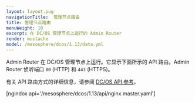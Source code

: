 ```yaml
---
layout: layout.pug
navigationTitle:  管理节点路由
title: 管理节点路由
menuWeight: 10
excerpt: 在 DC/OS 管理节点上运行的 Admin Router
render: mustache
model: /mesosphere/dcos/1.13/data.yml
---
```

Admin Router 在 DC/OS 管理节点上运行。它显示下面所示的 API 路由。Admin Router 侦听端口 `80` (HTTP) 和 `443` (HTTPS)。

有关 API 路由方式的详细信息，请参阅 [DC/OS API 参考](/mesosphere/dcos/cn/1.13/api/)。



[ngindox api='/mesosphere/dcos/1.13/api/nginx.master.yaml']
